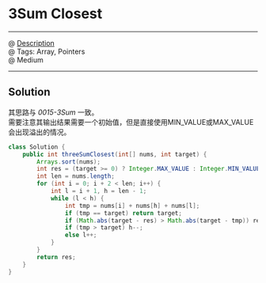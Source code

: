 # 3Sum Closest
------------------
@ [Description](https://leetcode.com/problems/3sum-closest/)  
@ Tags: Array, Pointers  
@ Medium

------------------
## Solution
其思路与 *0015-3Sum* 一致。  
需要注意其输出结果需要一个初始值，但是直接使用MIN_VALUE或MAX_VALUE会出现溢出的情况。  
```java
class Solution {
    public int threeSumClosest(int[] nums, int target) {
        Arrays.sort(nums);
        int res = (target >= 0) ? Integer.MAX_VALUE : Integer.MIN_VALUE;
        int len = nums.length;
        for (int i = 0; i + 2 < len; i++) {
            int l = i + 1, h = len - 1;
            while (l < h) {
                int tmp = nums[i] + nums[h] + nums[l];
                if (tmp == target) return target;
                if (Math.abs(target - res) > Math.abs(target - tmp)) res = tmp;
                if (tmp > target) h--;
                else l++;
            }
        }
        return res;
    }
}
```
